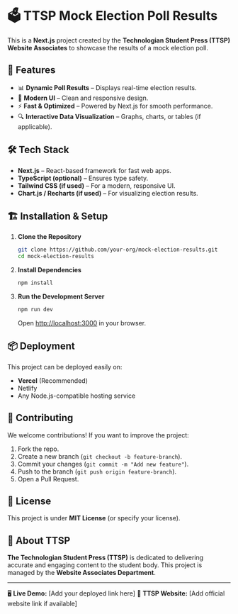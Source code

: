 # 🗳️ TTSP Mock Election Poll Results

This is a **Next.js** project created by the **Technologian Student Press (TTSP) Website Associates** to showcase the results of a mock election poll.

## 🚀 Features

- 📊 **Dynamic Poll Results** – Displays real-time election results.
- 🎨 **Modern UI** – Clean and responsive design.
- ⚡ **Fast & Optimized** – Powered by Next.js for smooth performance.
- 🔍 **Interactive Data Visualization** – Graphs, charts, or tables (if applicable).

## 🛠️ Tech Stack

- **Next.js** – React-based framework for fast web apps.
- **TypeScript (optional)** – Ensures type safety.
- **Tailwind CSS (if used)** – For a modern, responsive UI.
- **Chart.js / Recharts (if used)** – For visualizing election results.

## 🏗️ Installation & Setup

1. **Clone the Repository**

   ```sh
   git clone https://github.com/your-org/mock-election-results.git
   cd mock-election-results
   ```

2. **Install Dependencies**

   ```sh
   npm install
   ```

3. **Run the Development Server**

   ```sh
   npm run dev
   ```

   Open [http://localhost:3000](http://localhost:3000) in your browser.

## 📦 Deployment

This project can be deployed easily on:

- **Vercel** (Recommended)
- Netlify
- Any Node.js-compatible hosting service

## 🤝 Contributing

We welcome contributions! If you want to improve the project:

1. Fork the repo.
2. Create a new branch (`git checkout -b feature-branch`).
3. Commit your changes (`git commit -m "Add new feature"`).
4. Push to the branch (`git push origin feature-branch`).
5. Open a Pull Request.

## 📜 License

This project is under **MIT License** (or specify your license).

## 🎉 About TTSP

**The Technologian Student Press (TTSP)** is dedicated to delivering accurate and engaging content to the student body. This project is managed by the **Website Associates Department**.

---

🖥️ **Live Demo:** [Add your deployed link here]
📌 **TTSP Website:** [Add official website link if available]
